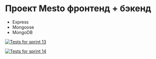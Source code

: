 # Проект Mesto фронтенд + бэкенд

 - Express
 - Mongoose
 - MongoDB

[![Tests for sprint 13](https://github.com/leonidshorin/express-mesto-gha/actions/workflows/tests-13-sprint.yml/badge.svg)](https://github.com/leonidshorin/express-mesto-gha/actions/workflows/tests-13-sprint.yml)

[![Tests for sprint 14](https://github.com/leonidshorin/express-mesto-gha/actions/workflows/tests-14-sprint.yml/badge.svg)](https://github.com/leonidshorin/express-mesto-gha/actions/workflows/tests-14-sprint.yml)


